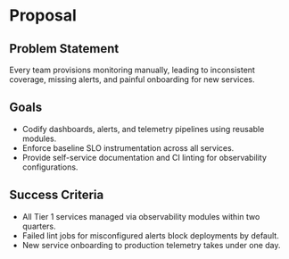 # Proposal

## Problem Statement
Every team provisions monitoring manually, leading to inconsistent coverage, missing alerts, and painful onboarding for new services.

## Goals
- Codify dashboards, alerts, and telemetry pipelines using reusable modules.
- Enforce baseline SLO instrumentation across all services.
- Provide self-service documentation and CI linting for observability configurations.

## Success Criteria
- All Tier 1 services managed via observability modules within two quarters.
- Failed lint jobs for misconfigured alerts block deployments by default.
- New service onboarding to production telemetry takes under one day.
